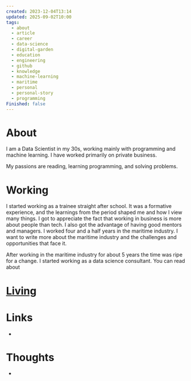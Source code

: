 ```yaml
---
created: 2023-12-04T13:14
updated: 2025-09-02T10:00
tags:
  - about
  - article
  - career
  - data-science
  - digital-garden
  - education
  - engineering
  - github
  - knowledge
  - machine-learning
  - maritime
  - personal
  - personal-story
  - programming
Finished: false
---
```

# About
I am a Data Scientist in my 30s, working mainly with programming and machine learning. I have worked primarily on private business. 

My passions are reading, learning programming, and solving problems. 



# Working
I started working as a trainee straight after school. It was a formative experience, and the learnings from the period shaped me and how I view many things. I got to appreciate the fact that working in business is more about people than tech. I also got the advantage of having good mentors and managers. I worked four and a half years in the maritime industry. I want to write more about the maritime industry and the challenges and opportunities that face it. 

After working in the maritime industry for about 5 years the time was ripe for a change. I started working as a data science consultant. You can read about 

# [Living](../Living/Living.md)




# Links
- 

# Thoughts 
- 


